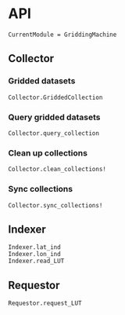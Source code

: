 # API
```@meta
CurrentModule = GriddingMachine
```


## Collector

### Gridded datasets
```@docs
Collector.GriddedCollection
```

### Query gridded datasets
```@docs
Collector.query_collection
```

### Clean up collections
```@docs
Collector.clean_collections!
```

### Sync collections
```@docs
Collector.sync_collections!
```


## Indexer
```@docs
Indexer.lat_ind
Indexer.lon_ind
Indexer.read_LUT
```


## Requestor
```@docs
Requestor.request_LUT
```
